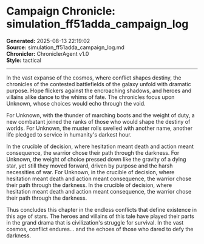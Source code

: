 # Campaign Chronicle: simulation_ff51adda_campaign_log

**Generated:** 2025-08-13 22:19:02  
**Source:** simulation_ff51adda_campaign_log.md  
**Chronicler:** ChroniclerAgent v1.0  
**Style:** tactical  

---

In the vast expanse of the cosmos, where conflict shapes destiny, the chronicles of the contested battlefields of the galaxy unfold with dramatic purpose. Hope flickers against the encroaching shadows, and heroes and villains alike dance to the whims of fate. The chronicles focus upon Unknown, whose choices would echo through the void.

For Unknown, with the thunder of marching boots and the weight of duty, a new combatant joined the ranks of those who would shape the destiny of worlds. For Unknown, the muster rolls swelled with another name, another life pledged to service in humanity's darkest hour. 

In the crucible of decision, where hesitation meant death and action meant consequence, the warrior chose their path through the darkness. For Unknown, the weight of choice pressed down like the gravity of a dying star, yet still they moved forward, driven by purpose and the harsh necessities of war. For Unknown, in the crucible of decision, where hesitation meant death and action meant consequence, the warrior chose their path through the darkness. In the crucible of decision, where hesitation meant death and action meant consequence, the warrior chose their path through the darkness.

Thus concludes this chapter in the endless conflicts that define existence in this age of stars. The heroes and villains of this tale have played their parts in the grand drama that is civilization's struggle for survival. In the vast cosmos, conflict endures... and the echoes of those who dared to defy the darkness.
